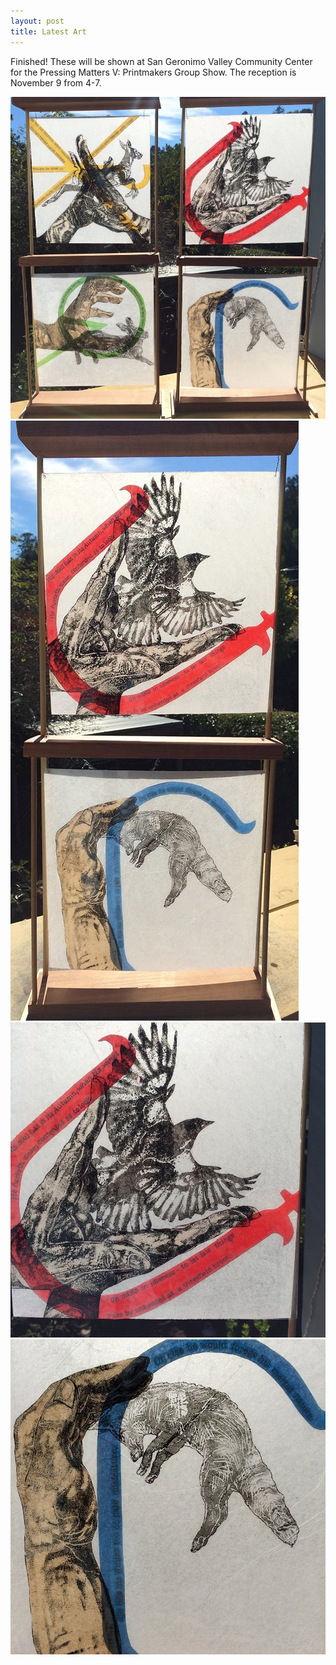 ```yaml
---
layout: post
title: Latest Art
---
```


Finished! These will be shown at San Geronimo Valley Community Center for the Pressing Matters V: Printmakers Group Show. The reception is November 9 from 4-7.

![panel1](images/panel1.jpg)
![panel2](images/panel2.jpg)
![panel3](images/panel3.jpg)
![panel4](images/panel4.jpg)